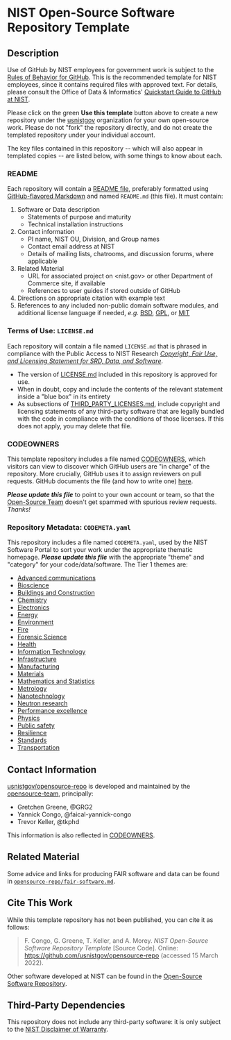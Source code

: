 # NIST Open-Source Software Repository Template

<!-- Text within tags like these are comments, and will not
     appear online. Feel free to delete them from your copy. -->

## Description

<!-- Required. Please replace the text in this section with a
     summary of the work this repository represents, or intends
     to. Sub-sections describing file contents can/should be
     removed, or replaced with a file format or folder hierarchy
     description. -->

Use of GitHub by NIST employees for government work is subject to
the [Rules of Behavior for GitHub][gh-rob]. This is the
recommended template for NIST employees, since it contains
required files with approved text. For details, please consult
the Office of Data & Informatics' [Quickstart Guide to GitHub at
NIST][gh-odi].

Please click on the green **Use this template** button above to
create a new repository under the [usnistgov][gh-nst]
organization for your own open-source work. Please do not "fork"
the repository directly, and do not create the templated
repository under your individual account.

The key files contained in this repository -- which will also
appear in templated copies -- are listed below, with some things
to know about each.

### README

Each repository will contain a [README file][wk-rdm], preferably
formatted using [GitHub-flavored Markdown][gh-mdn] and named
`README.md` (this file). It must contain:

1. Software or Data description
   - Statements of purpose and maturity
   - Technical installation instructions
1. Contact information
   - PI name, NIST OU, Division, and Group names
   - Contact email address at NIST
   - Details of mailing lists, chatrooms, and discussion forums,
     where applicable
1. Related Material
   - URL for associated project on <nist.gov> or other Department of
     Commerce site, if available
   - References to user guides if stored outside of GitHub
1. Directions on appropriate citation with example text
1. References to any included non-public domain software modules, and
   additional license language if needed, *e.g.* [BSD][li-bsd],
   [GPL][li-gpl], or [MIT][li-mit]

### Terms of Use: `LICENSE.md`

Each repository will contain a file named `LICENSE.md` that is
phrased in compliance with the Public Access to NIST Research
[*Copyright, Fair Use, and Licensing Statement for SRD, Data, and
Software*][nist-open].

- The version of [LICENSE.md](LICENSE.md) included in this
  repository is approved for use.
- When in doubt, copy and include the contents of the relevant
  statement inside a "blue box" in its entirety
- As subsections of [THIRD_PARTY_LICENSES.md](THIRD_PARTY_LICENSES.md),
  include copyright and licensing statements of any third-party
  software that are legally bundled with the code in compliance with
  the conditions of those licenses. If this does not apply, you may
  delete that file.

### CODEOWNERS

This template repository includes a file named
[CODEOWNERS](CODEOWNERS), which visitors can view to discover
which GitHub users are "in charge" of the repository. More
crucially, GitHub uses it to assign reviewers on pull requests.
GitHub documents the file (and how to write one) [here][gh-cdo].

***Please update this file*** to point to your own account or
team, so that the [Open-Source Team][gh-ost] doesn't get spammed
with spurious review requests. *Thanks!*

### Repository Metadata: `CODEMETA.yaml`

This repository includes a file named `CODEMETA.yaml`, used by
the NIST Software Portal to sort your work under the appropriate
thematic homepage. ***Please update this file*** with the
appropriate "theme" and "category" for your code/data/software.
The Tier 1 themes are:

- [Advanced communications](https://www.nist.gov/advanced-communications)
- [Bioscience](https://www.nist.gov/bioscience)
- [Buildings and Construction](https://www.nist.gov/buildings-construction)
- [Chemistry](https://www.nist.gov/chemistry)
- [Electronics](https://www.nist.gov/electronics)
- [Energy](https://www.nist.gov/energy)
- [Environment](https://www.nist.gov/environment)
- [Fire](https://www.nist.gov/fire)
- [Forensic Science](https://www.nist.gov/forensic-science)
- [Health](https://www.nist.gov/health)
- [Information Technology](https://www.nist.gov/information-technology)
- [Infrastructure](https://www.nist.gov/infrastructure)
- [Manufacturing](https://www.nist.gov/manufacturing)
- [Materials](https://www.nist.gov/materials)
- [Mathematics and Statistics](https://www.nist.gov/mathematics-statistics)
- [Metrology](https://www.nist.gov/metrology)
- [Nanotechnology](https://www.nist.gov/nanotechnology)
- [Neutron research](https://www.nist.gov/neutron-research)
- [Performance excellence](https://www.nist.gov/performance-excellence)
- [Physics](https://www.nist.gov/physics)
- [Public safety](https://www.nist.gov/public-safety)
- [Resilience](https://www.nist.gov/resilience)
- [Standards](https://www.nist.gov/standards)
- [Transportation](https://www.nist.gov/transportation)

## Contact Information

<!-- Required section. Please list your project's developers
     instead of the opensource-repo team. Note that NIST
     employees are required to list their email address in their
     GitHub profile, so the general public can get in touch. -->

[usnistgov/opensource-repo][gh-osr] is developed and maintained
by the [opensource-team][gh-ost], principally:

- Gretchen Greene, @GRG2
- Yannick Congo, @faical-yannick-congo
- Trevor Keller, @tkphd

This information is also reflected in [CODEOWNERS](CODEOWNERS).

## Related Material

<!-- Please list any publications, websites, or work related to
     your project. -->

Some advice and links for producing FAIR software and data can be found in [`opensource-repo/fair-software.md`](https://github.com/usnistgov/opensource-repo/blob/main/fair-software.md).

## Cite This Work

<!-- Please provide a DOI, URL, and suggested citation. -->

While this template repository has not been published, you can
cite it as follows:

> F. Congo, G. Greene, T. Keller, and A. Morey. *NIST Open-Source
> Software Repository Template* [Source Code]. Online:
> <https://github.com/usnistgov/opensource-repo> (accessed 15
> March 2022).

Other software developed at NIST can be found in the [Open-Source
Software Repository][nist-code].

## Third-Party Dependencies

<!-- If your project includes source code from third parties, note
     those dependencies below and link to their sub-sections in
     [THIRD_PARTY_LICENSES.md](THIRD_PARTY_LICENSES.md). If those
     terms of use prohibit you from including the third-party work
     directly, make note of how to obtain it, and make sure it is not
     checked in to this repository. -->

This repository does not include any third-party software: it is
only subject to the [NIST Disclaimer of Warranty](LICENSE.md).

<!-- References -->

[gh-cdo]: https://docs.github.com/en/repositories/managing-your-repositorys-settings-and-features/customizing-your-repository/about-code-owners
[gh-mdn]: https://github.github.com/gfm/
[gh-nst]: https://github.com/usnistgov
[gh-odi]: https://odiwiki.nist.gov/ODI/GitHub.html
[gh-osr]: https://github.com/usnistgov/opensource-repo/
[gh-ost]: https://github.com/orgs/usnistgov/teams/opensource-team
[gh-rob]: https://odiwiki.nist.gov/pub/ODI/GitHub/GHROB.pdf
[gh-tpl]: https://github.com/usnistgov/carpentries-development/discussions/3
[li-bsd]: https://opensource.org/licenses/bsd-license
[li-gpl]: https://opensource.org/licenses/gpl-license
[li-mit]: https://opensource.org/licenses/mit-license
[nist-code]: https://code.nist.gov
[nist-open]: https://www.nist.gov/open/copyright-fair-use-and-licensing-statements-srd-data-software-and-technical-series-publications
[wk-rdm]: https://en.wikipedia.org/wiki/README
